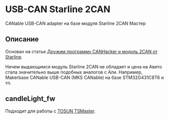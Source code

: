 # USB-CAN Starline 2CAN

CANable USB-CAN adapter на базе модуля Starline 2CAN Мастер

## Описание

Основан на статье [Дружим программу CANHacker и модуль 2CAN от Starline](https://we.easyelectronics.ru/STM32/druzhim-programmu-canhacker-i-modul-2can-ot-starline.html).

Ничем выдающимся модуль Starline 2CAN не обладает и цена на Авито стала значительно выше подобных аналогов с Али. Например, Makerbase CANable USB-CAN (MKS CANable) на базе STM32G431C8T6 и тп.

## candleLight_fw

Подходит для работы с [TOSUN TSMaster](https://github.com/TOSUN-Shanghai/TSMaster).
